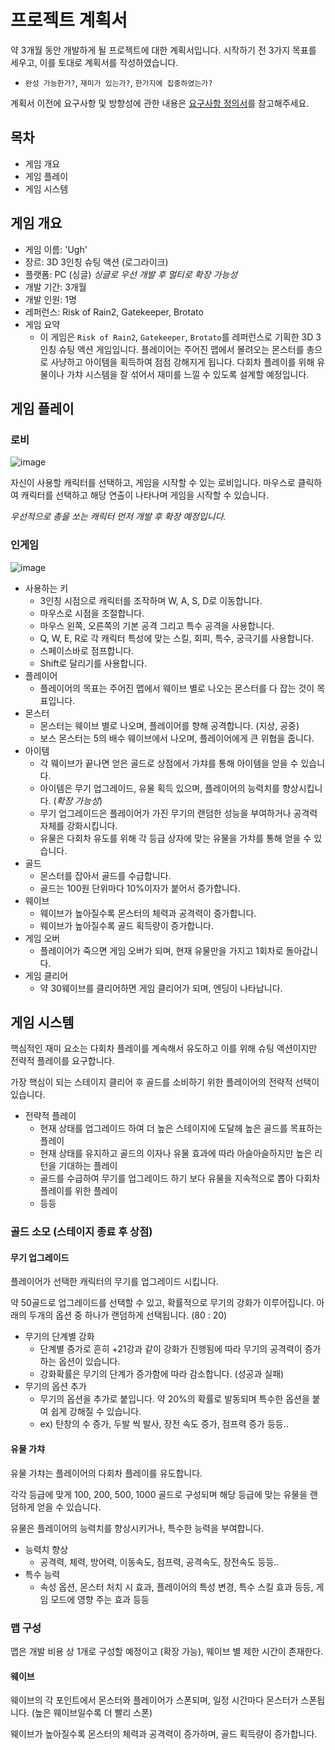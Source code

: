 # 프로젝트 계획서

약 3개월 동안 개발하게 될 프로젝트에 대한 계획서입니다. 시작하기 전 3가지 목표를 세우고, 이를 토대로 계획서를 작성하였습니다.

- `완성 가능한가?`, `재미가 있는가?`, `한가지에 집중하였는가?`

계획서 이전에 요구사항 및 방향성에 관한 내용은 [요구사항 정의서](Requirements.md)를 참고해주세요.

## 목차

- 게임 개요
- 게임 플레이
- 게임 시스템

## 게임 개요

- 게임 이름: 'Ugh'
- 장르: 3D 3인칭 슈팅 액션 (로그라이크)
- 플랫폼: PC (싱글) *싱글로 우선 개발 후 멀티로 확장 가능성*
- 개발 기간: 3개월
- 개발 인원: 1명
- 레퍼런스: Risk of Rain2, Gatekeeper, Brotato
- 게임 요약
  - 이 게임은 `Risk of Rain2`, `Gatekeeper`, `Brotato`를 레퍼런스로 기획한 3D 3인칭 슈팅 액션 게임입니다. 플레이어는 주어진 맵에서 몰려오는 몬스터를 총으로 사냥하고 아이템을 획득하여 점점 강해지게 됩니다. 다회차 플레이를 위해 유물이나 가챠 시스템을 잘 섞어서 재미를 느낄 수 있도록 설계할 예정입니다.

## 게임 플레이

### 로비

![image](https://github.com/futurelabunseen/B-JeonganLee/assets/84510455/1a1c90e6-a5cb-493f-aed7-a73667753f55)

자신이 사용할 캐릭터를 선택하고, 게임을 시작할 수 있는 로비입니다. 마우스로 클릭하여 캐릭터를 선택하고 해당 연출이 나타나며 게임을 시작할 수 있습니다.

*우선적으로 총을 쏘는 캐릭터 먼저 개발 후 확장 예정입니다.*

### 인게임

![image](https://github.com/futurelabunseen/B-JeonganLee/assets/84510455/ebfc3a6c-067e-4c55-8ab5-67c3ea96ddff)

- 사용하는 키
  - 3인칭 시점으로 캐릭터를 조작하며 W, A, S, D로 이동합니다.
  - 마우스로 시점을 조절합니다.
  - 마우스 왼쪽, 오른쪽의 기본 공격 그리고 특수 공격을 사용합니다.
  - Q, W, E, R로 각 캐릭터 특성에 맞는 스킬, 회피, 특수, 궁극기를 사용합니다.
  - 스페이스바로 점프합니다.
  - Shift로 달리기를 사용합니다.
- 플레이어
  - 플레이어의 목표는 주어진 맵에서 웨이브 별로 나오는 몬스터를 다 잡는 것이 목표입니다.
- 몬스터
  - 몬스터는 웨이브 별로 나오며, 플레이어를 향해 공격합니다. (지상, 공중)
  - 보스 몬스터는 5의 배수 웨이브에서 나오며, 플레이어에게 큰 위협을 줍니다.
- 아이템
  - 각 웨이브가 끝나면 얻은 골드로 상점에서 가챠를 통해 아이템을 얻을 수 있습니다.
  - 아이템은 무기 업그레이드, 유물 획득 있으며, 플레이어의 능력치를 향상시킵니다. (*확장 가능성*)
  - 무기 업그레이드은 플레이어가 가진 무기의 랜덤한 성능을 부여하거나 공격력 자체를 강화시킵니다.
  - 유물은 다회차 유도를 위해 각 등급 상자에 맞는 유물을 가챠를 통해 얻을 수 있습니다.
- 골드
  - 몬스터를 잡아서 골드를 수급합니다.
  - 골드는 100원 단위마다 10%이자가 붙어서 증가합니다.
- 웨이브
  - 웨이브가 높아질수록 몬스터의 체력과 공격력이 증가합니다.
  - 웨이브가 높아질수록 골드 획득량이 증가합니다.
- 게임 오버
  - 플레이어가 죽으면 게임 오버가 되며, 현재 유물만을 가지고 1회차로 돌아갑니다.
- 게임 클리어
  - 약 30웨이브를 클리어하면 게임 클리어가 되며, 엔딩이 나타납니다.

## 게임 시스템

핵심적인 재미 요소는 다회차 플레이를 계속해서 유도하고 이를 위해 슈팅 액션이지만 전략적 플레이를 요구합니다.

가장 핵심이 되는 스테이지 클리어 후 골드를 소비하기 위한 플레이어의 전략적 선택이 있습니다.

- 전략적 플레이
  - 현재 상태를 업그레이드 하여 더 높은 스테이지에 도달헤 높은 골드를 목표하는 플레이
  - 현재 상태를 유지하고 골드의 이자나 유물 효과에 따라 아슬아슬하지만 높은 리턴을 기대하는 플레이
  - 골드를 수급하여 무기를 업그레이드 하기 보다 유물을 지속적으로 뽑아 다회차 플레이를 위한 플레이
  - 등등

### 골드 소모 (스테이지 종료 후 상점)

#### 무기 업그레이드

플레이어가 선택한 캐릭터의 무기를 업그레이드 시킵니다.

약 50골드로 업그레이드를 선택할 수 있고, 확률적으로 무기의 강화가 이루어집니다. 아래의 두개의 옵션 중 하나가 랜덤하게 선택됩니다. (80 : 20)

- 무기의 단계별 강화
  - 단계별 증가로 흔히 +21강과 같이 강화가 진행됨에 따라 무기의 공격력이 증가하는 옵션이 있습니다.
  - 강화확률은 무기의 단계가 증가함에 따라 감소합니다. (성공과 실패)
- 무기의 옵션 추가
  - 무기의 옵션을 추가로 붙입니다. 약 20%의 확률로 발동되며 특수한 옵션을 붙여 쉽게 강해질 수 있습니다.
  - ex) 탄창의 수 증가, 두발 씩 발사, 장전 속도 증가, 점프력 증가 등등..

#### 유물 가챠

유물 가챠는 플레이어의 다회차 플레이를 유도합니다.

각각 등급에 맞게 100, 200, 500, 1000 골드로 구성되며 해당 등급에 맞는 유물을 랜덤하게 얻을 수 있습니다.

유물은 플레이어의 능력치를 향상시키거나, 특수한 능력을 부여합니다.

- 능력치 향상
  - 공격력, 체력, 방어력, 이동속도, 점프력, 공격속도, 장전속도 등등..
- 특수 능력
  - 속성 옵션, 몬스터 처치 시 효과, 플레이어의 특성 변경, 특수 스킬 효과 등등, 게임 모드에 영향 주는 효과 등등

### 맵 구성

맵은 개발 비용 상 1개로 구성할 예정이고 (확장 가능), 웨이브 별 제한 시간이 존재한다.

#### 웨이브

웨이브의 각 포인트에서 몬스터와 플레이어가 스폰되며, 일정 시간마다 몬스터가 스폰됩니다. (높은 웨이브일수록 더 빨리 스폰)

웨이브가 높아질수록 몬스터의 체력과 공격력이 증가하며, 골드 획득량이 증가합니다.
